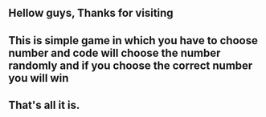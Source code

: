 ## Hellow guys, Thanks for visiting

## This is simple game in which you have to choose number and code will choose the number randomly and if you choose the correct number you will win

## That's all it is.
